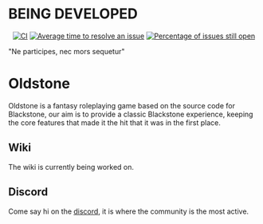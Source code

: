 # BEING DEVELOPED

<p align="center">
	<a href="https://github.com/efzapa/OLDSTONE/actions?query=workflow%3ACI"><img src="https://github.com/efzapa/OLDSTONE/workflows/CI/badge.svg" alt="CI"></a>
	<a href="https://isitmaintained.com/project/efzapa/OLDSTONE"><img src="http://isitmaintained.com/badge/resolution/efzapa/OLDSTONE.svg" alt="Average time to resolve an issue"></a>
	<a href="https://isitmaintained.com/project/efzapa/OLDSTONE"><img src="http://isitmaintained.com/badge/open/efzapa/OLDSTONE.svg" alt="Percentage of issues still open"></a>
</p>

"Ne participes, nec mors sequetur"
# Oldstone
Oldstone is a fantasy roleplaying game based on the source code for Blackstone, our aim is to provide a classic Blackstone experience, keeping the core features that made it the hit that it was in the first place.

## Wiki
The wiki is currently being worked on.

## Discord
Come say hi on the [discord](https://discord.gg/Sgt34t3Zd6), it is where the community is the most active.
